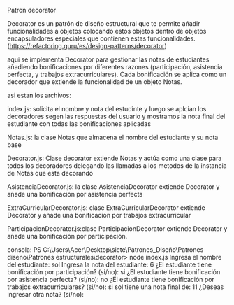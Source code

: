 Patron decorator

Decorator es un patrón de diseño estructural que te permite añadir funcionalidades a objetos colocando estos objetos dentro de objetos encapsuladores especiales que contienen estas funcionalidades.(https://refactoring.guru/es/design-patterns/decorator)

aqui se implementa  Decorator para gestionar las notas de estudiantes añadiendo bonificaciones por diferentes razones (participación, asistencia perfecta, y trabajos extracurriculares). Cada bonificación se aplica como un decorador que extiende la funcionalidad de un objeto Notas.

asi estan los archivos: 

index.js: solicita el nombre y nota del estudinte y luego se aplcian los decoradores segen las respuestas del usuario y mostramos la nota final del estudiante con todas las bonificaciones aplicadas

Notas.js: la clase  Notas que almacena el nombre del estudiante y su nota base

Decorator.js: Clase decorator extiende Notas y actúa como una clase para todos los decoradores delegando las llamadas a los metodos de la instancia de Notas que esta decorando

AsistenciaDecorator.js: la clase AsistenciaDecorator extiende Decorator y añade una bonificación por asistencia perfecta

ExtraCurricularDecorator.js: clase ExtraCurricularDecorator extiende Decorator y añade una bonificación por trabajos extracurricular

ParticipacionDecorator.js:clase ParticipacionDecorator extiende Decorator y añade una bonificación por participación.

consola:
PS C:\Users\Acer\Desktop\siete\Patrones_Diseño\Patrones diseno\Patrones estructurales\decorator> node index.js
Ingresa el nombre del estudiante: sol
Ingresa la nota del estudiante: 6
¿El estudiante tiene bonificación por participación? (si/no): si
¿El estudiante tiene bonificación por asistencia perfecta? (si/no): no
¿El estudiante tiene bonificación por trabajos extracurriculares? (si/no): si
sol tiene una nota final de: 11
¿Deseas ingresar otra nota? (si/no):